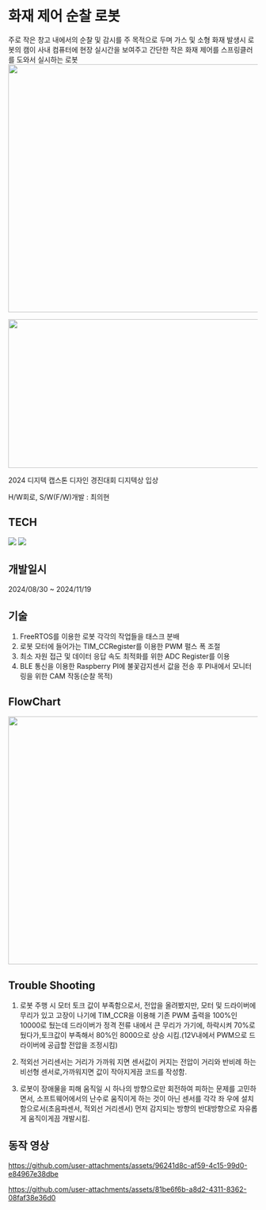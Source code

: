 # 화재 제어 순찰 로봇
주로 작은 창고 내에서의 순찰 및 감시를 주 목적으로 두며 가스 및 소형 화재 발생시 로봇의 캠이 사내 컴퓨터에 현장 실시간을 보여주고 간단한 작은 화재 제어를 스프링클러를 도와서 실시하는 로봇
<img src="https://github.com/user-attachments/assets/145c48e6-a912-45de-930f-3fe2a6a23835" width= "1000" height= "500"/>

<img src="https://github.com/user-attachments/assets/d1c6d85a-a7e9-48c8-b4ef-6e830db4044d" width= "700" height= "300"/>

2024 디지텍 캡스톤 디자인 경진대회 디지텍상 입상

H/W회로, S/W(F/W)개발 : 최의현

## TECH
<img src="https://img.shields.io/badge/stmicroelectronics-03234B?style=for-the-badge&logo=stmicroelectronics&logoColor=blue"> <img src="https://img.shields.io/badge/C-A8B9CC?style=for-the-badge&logo=C&logocolor=white">

## 개발일시
2024/08/30 ~ 2024/11/19


## 기술
1. FreeRTOS를 이용한 로봇 각각의 작업들을 태스크 분배
2. 로봇 모터에 들어가는 TIM_CCRegister를 이용한 PWM 펄스 폭 조절
3. 최소 자원 접근 및 데이터 응답 속도 최적화를 위한 ADC Register를 이용
4. BLE 통신을 이용한 Raspberry PI에 불꽃감지센서 값을 전송 후 PI내에서 모니터링을 위한 CAM 작동(순찰 목적)

## FlowChart
<img src= "https://github.com/user-attachments/assets/13a12957-9ae0-4cc6-bd95-3ea9a0d56fdb" width= "1000" height= "500"/>

## Trouble Shooting
1. 로봇 주행 시 모터 토크 값이 부족함으로서, 전압을 올려봤지만, 모터 및 드라이버에 무리가 있고 고장이 나기에 TIM_CCR을 이용해 기존 PWM 출력을 100%인 10000로 뒀는데 드라이버가 정격 전류 내에서 큰 무리가 가기에, 하락시켜 70%로 뒀다가,토크값이 부족해서 80%인 8000으로 상승 시킴.(12V내에서 PWM으로 드라이버에 공급할 전압을 조정시킴)

2.  적외선 거리센서는 거리가 가까워 지면 센서값이 커지는 전압이 거리와 반비례 하는 비선형 센서로,가까워지면 값이 작아지게끔 코드를 작성함.

3.  로봇이 장애물을 피해 움직일 시 하나의 방향으로만 회전하여 피하는 문제를 고민하면서, 소프트웨어에서의 난수로 움직이게 하는 것이 아닌 센서를 각각 좌 우에 설치함으로서(초음파센서, 적외선 거리센서) 먼저 감지되는 방향의 반대방향으로 자유롭게 움직이게끔 개발시킴.

## 동작 영상
https://github.com/user-attachments/assets/96241d8c-af59-4c15-99d0-e84967e38dbe

https://github.com/user-attachments/assets/81be6f6b-a8d2-4311-8362-08faf38e36d0
